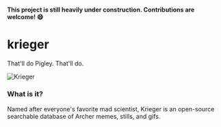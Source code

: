 #### This project is still heavily under construction. Contributions are welcome! :smile:

# krieger
That'll do Pigley. That'll do.

![Krieger](https://i.imgur.com/VgI02ub.gif)

### What is it?
Named after everyone's favorite mad scientist, Krieger is an open-source searchable database of Archer memes, stills, and gifs. 
